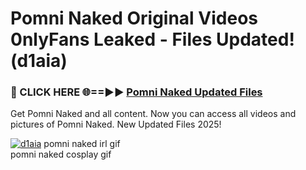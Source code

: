 # Pomni Naked Original Videos 0nlyFans Leaked - Files Updated! (d1aia)

<h3>🔴 CLICK HERE 🌐==►► <a href="https://tinyurl.com/up5wt9bj" rel="nofollow">Pomni Naked Updated Files</a></h3>

Get Pomni Naked and all content. Now you can access all videos and pictures of Pomni Naked. New Updated Files 2025!

[![d1aia](https://i.imgur.com/ABiUzMV.gif)](https://tinyurl.com/up5wt9bj)
pomni naked irl gif<br>
pomni naked cosplay gif